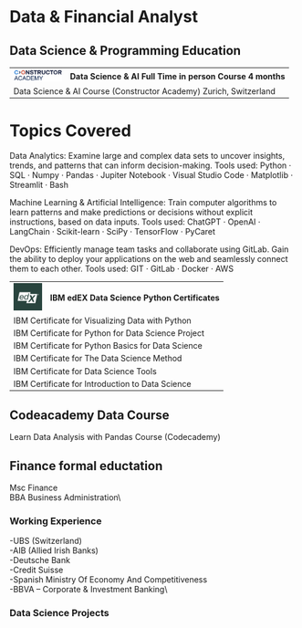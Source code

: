 # Data & Financial Analyst

## Data Science & Programming Education
<table>
  <tr>
    <td valign="middle"><img src="constructor_academy_logo_2.png" alt="Alt text for your image" width="85"></td>
    <td valign="middle"><strong>Data Science & AI Full Time in person Course 4 months</strong></td>
  </tr>
  <tr>
    <td colspan="2">Data Science & AI Course (Constructor Academy) Zurich, Switzerland</td>
  </tr>
</table>

# Topics Covered
Data Analytics: Examine large and complex data sets to uncover insights, trends, and patterns that can inform decision-making.
 Tools used: Python · SQL · Numpy · Pandas · Jupiter Notebook · Visual Studio Code · Matplotlib · Streamlit · Bash

Machine Learning & Artificial Intelligence: Train computer algorithms to learn patterns and make predictions or decisions without explicit instructions, based on data inputs.
 Tools used: ChatGPT · OpenAI · LangChain · Scikit-learn · SciPy · TensorFlow · PyCaret

DevOps: Efficiently manage team tasks and collaborate using GitLab. Gain the ability to deploy your applications on the web and seamlessly connect them to each other.
 Tools used: GIT · GitLab · Docker · AWS

<table>
  <tr>
    <td valign="middle"><img src="edX_logo.png" alt="Alt text for your image" width="50"></td>
    <td valign="middle"><strong>IBM edEX Data Science Python Certificates</strong></td>
  </tr>
  <tr>
    <td colspan="2">IBM Certificate for Visualizing Data with Python</td>
  </tr>
  <tr>
    <td colspan="2">IBM Certificate for Python for Data Science Project</td>
  </tr>
  <tr>
    <td colspan="2">IBM Certificate for Python Basics for Data Science</td>
  </tr>
  <tr>
    <td colspan="2">IBM Certificate for The Data Science Method</td>
  </tr>
  <tr>
    <td colspan="2">IBM Certificate for Data Science Tools</td>
  </tr>
  <tr>
    <td colspan="2">IBM Certificate for Introduction to Data Science</td>
  </tr>
</table>


## Codeacademy Data Course
Learn Data Analysis with Pandas Course (Codecademy)

## Finance formal eductation
Msc Finance\
BBA Business Administration\

### Working Experience
-UBS (Switzerland)\
-AIB (Allied Irish Banks)\
-Deutsche Bank\
-Credit Suisse\
-Spanish Ministry Of Economy And Competitiveness\
-BBVA – Corporate & Investment Banking\

### Data Science Projects
